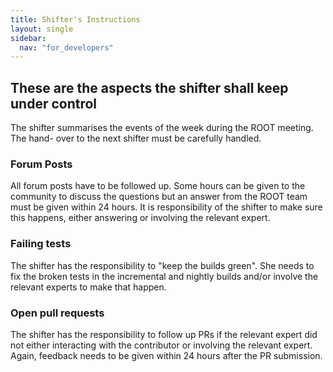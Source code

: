 ```yaml
---
title: Shifter's Instructions
layout: single
sidebar:
  nav: "for_developers"
---
```


## These are the aspects the shifter shall keep under control
The shifter summarises the events of the week during the ROOT meeting. The hand-
over to the next shifter must be carefully handled.

### Forum Posts
All forum posts have to be followed up. Some hours can be given to the community
to discuss the questions but an answer from the ROOT team must be given within 24 hours.
It is responsibility of the shifter to make sure this happens, either answering or
involving the relevant expert.

### Failing tests
The shifter has the responsibility to "keep the builds green". She needs to fix
the broken tests in the incremental and nightly builds and/or involve the relevant
experts to make that happen.

### Open pull requests
The shifter has the responsibility to follow up PRs if the relevant expert did
not either interacting with the contributor or involving the relevant expert.
Again, feedback needs to be given within 24 hours after the PR submission.